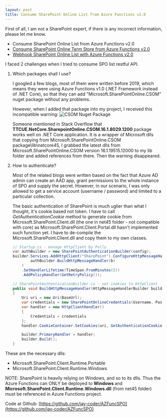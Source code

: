 ```yaml
---
layout: post
title: Consume SharePoint Online List from Azure Functions v2.0
---
```


First of all, I am not a SharePoint expert, if there is any incorrect information, please let me know.

* Consume SharePoint Online List from Azure Functions v2.0
* [Consume SharePoint Online Term Store from Azure Functions v2.0](/2019/12/13/az-func-spo-termstore)
* [Webhook SharePoint Online List with Azure Functions v2.0](/2019/12/13/az-func-spo-webhook)

I faced 2 challenges when I tried to consume SPO list restful API.

1. Which packages shall I use?

    I googled a few blogs, most of them were written before 2019, which means they were using Azure Functions v1.0 (.NET Framework instead of .NET Core), so that they can add "Microsoft.SharePointOnline.CSOM" nuget package without any problems.


    However, when I added that package into my project, I received this incompatible warning:
    <img src='{{ "/public/assets/img/spo_nuget_package.png" | relative_url }}' alt="CSOM Nuget Package" />    

    Someone mentioned in Stack Overflow that <strong>TTCUE.NetCore.SharepointOnline.CSOM.16.1.8029.1200</strong> package works well on .NET Core application. It is a wrapper of Microsoft dlls that copying from Microsoft.SharePointOnline.CSOM package\lib\netcore45, I grabbed the latest dlls from Microsoft.SharePointOnline.CSOM version 16.1.19515.12000 to my lib folder and added references from there. Then the warning disappeared.

1. How to authenticate?

    Most of the related blogs were written based on the fact that Azure AD admin can create an AAD app, grant permissions to the whole instance of SPO and supply the secret. However, in our scenario, I was only allowed to get a service account (username / password) and limited to a particular collection.

    The basic authentication of SharePoint is much uglier than what I thought, it's cookie based not token. I have to call <em>GetAuthenticationCookie</em> method to generate cookie from Microsoft.SharePoint.Client.dll (the one in net45 folder - not compatible with core) as Microsoft.SharePoint.Client.Portal.dll hasn't implemented such function yet. I have to de-compile the  Microsoft.SharePoint.Client.dll and copy them to my own classes.

    ```csharp
    // Startup.cs - manage HttpClient by Polly
    var authBuilder = new SharePointAuthenticationBuilder(config);
    builder.Services.AddHttpClient("SharePoint").ConfigureHttpMessageHandlerBuilder((b) =>
            authBuilder.BuildHttpMessageHandler(b)
        )
        .SetHandlerLifetime(TimeSpan.FromMinutes(5))
        .AddPolicyHandler(GetRetryPolicy());
    ```

    ```csharp
    // SharePointAuthenticationBuilder.cs - set cookies to HttpClient
    public void BuildHttpMessageHandler(HttpMessageHandlerBuilder builder)
    {
        Uri uri = new Uri(BaseUrl);
        var credentials = new SharePointOnlineCredentials(Username, Password);
        var handler = new HttpClientHandler()
        {
            Credentials = credentials
        };
        handler.CookieContainer.SetCookies(uri, GetAuthenticationCookie(uri, true, false));

        builder.PrimaryHandler = handler;
        builder.Build();
    }
    ```

These are the necessary dlls:
* Microsoft.SharePoint.Client.Runtime.Portable
* Microsoft.SharePoint.Client.Runtime.Windows

<p class="message">
    NOTE: SharePoint is heavily relying on Windows, and so to its dlls. Thus the Azure Functions can ONLY be deployed to <strong>Windows </strong>and <strong>Microsoft.SharePoint.Client.Runtime.Windows.dll</strong> (from net45 folder) must be referenced in Azure Functions project.
</p>

Code at Github: [https://github.com/jay-coder/AZFuncSPO](https://github.com/jay-coder/AZFuncSPO)
